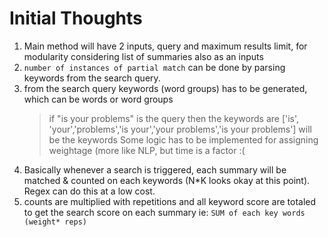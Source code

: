 # Initial Thoughts

1. Main method will have 2 inputs, query and maximum results limit, for modularity considering list of summaries also as an inputs
2.  `number of instances of partial match`  can be done by parsing keywords from the search query.
3. from the search query keywords (word groups) has to be generated, which can be words or word groups
   > if "is your problems" is the query
   > then the keywords are ['is', 'your','problems','is your','your problems','is your problems'] will be the keywords
   > Some logic has to be implemented for assigning weightage (more like NLP, but time is a factor :( 
4. Basically whenever a search is triggered, each summary will be matched & counted on each keywords  (N*K looks okay at this point). Regex can do this at a low cost.
5. counts are multiplied with repetitions and all keyword score are totaled to get the search score on each summary ie: `SUM of each key words (weight* reps)`
